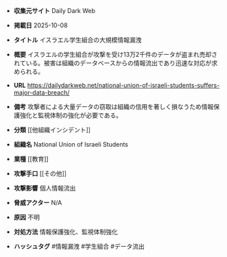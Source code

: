 - **収集元サイト**
Daily Dark Web

- **掲載日**
2025-10-08

- **タイトル**
イスラエル学生組合の大規模情報漏洩

- **概要**
イスラエルの学生組合が攻撃を受け13万2千件のデータが盗まれ売却されている。被害は組織のデータベースからの情報流出であり迅速な対応が求められる。

- **URL**
https://dailydarkweb.net/national-union-of-israeli-students-suffers-major-data-breach/

- **備考**
攻撃者による大量データの窃取は組織の信用を著しく損なうため情報保護強化と監視体制の強化が必要である。

- **分類**
[[他組織インシデント]]

- **組織名**
National Union of Israeli Students

- **業種**
[[教育]]

- **攻撃手口**
[[その他]]

- **攻撃影響**
個人情報流出

- **脅威アクター**
N/A

- **原因**
不明

- **対処方法**
情報保護強化、監視体制強化

- **ハッシュタグ**
#情報漏洩 #学生組合 #データ流出
